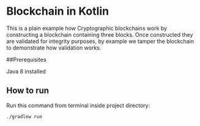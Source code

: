 # Blockchain in Kotlin

This is a plain example how Cryptographic blockchains work by constructing a blockchain containing three blocks.
Once constructed they are validated for integrity purposes, by example we tamper the blockchain to demonstrate how validation works.

##Prerequisites

Java 8 installed

## How to run

Run this command from terminal inside project directory:
```
./gradlew run
```
